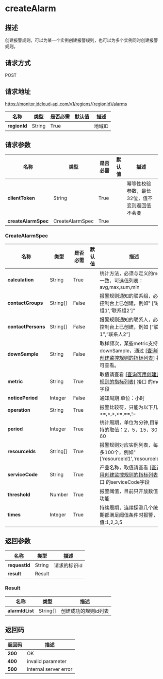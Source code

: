 # createAlarm


## 描述
创建报警规则，可以为某一个实例创建报警规则，也可以为多个实例同时创建报警规则。

## 请求方式
POST

## 请求地址
https://monitor.jdcloud-api.com/v1/regions/{regionId}/alarms

|名称|类型|是否必需|默认值|描述|
|---|---|---|---|---|
|**regionId**|String|True||地域ID|

## 请求参数
|名称|类型|是否必需|默认值|描述|
|---|---|---|---|---|
|**clientToken**|String|True||幂等性校验参数，最长32位，值不变则返回值不会变|
|**createAlarmSpec**|CreateAlarmSpec|True|||

### CreateAlarmSpec
|名称|类型|是否必需|默认值|描述|
|---|---|---|---|---|
|**calculation**|String|True||统计方法，必须与定义的metric一致，可选值列表：avg,max,sum,min|
|**contactGroups**|String[]|False||报警规则通知的联系组，必须在控制台上已创建，例如" ['联系组1','联系组2']"|
|**contactPersons**|String[]|False||报警规则通知的联系人，必须在控制台上已创建，例如 [“联系人1”,”联系人2”]|
|**downSample**|String|False||取样频次，某些metric支持设置downSample，通过 <a href="https://www.jdcloud.com/help/detail/2791/isCatalog/1">[查询可用创建监控规则的指标列表]</a> 接口可查看。|
|**metric**|String|True||取值请查看 <a href="https://www.jdcloud.com/help/detail/2791/isCatalog/1">[查询可用创建监控规则的指标列表]</a> 接口 的metric字段|
|**noticePeriod**|Integer|False||通知周期 单位：小时|
|**operation**|String|True||报警比较符，只能为以下几种<=,<,>,>=,==,!=|
|**period**|Integer|True||统计周期，单位为分钟,目前支持的取值：2，5，15，30，60|
|**resourceIds**|String[]|True||报警规则对应实例列表，每次最多100个，例如"['resourceId1','resourceId2']"|
|**serviceCode**|String|True||产品名称，取值请查看 <a href="https://www.jdcloud.com/help/detail/2791/isCatalog/1">[查询可用创建监控规则的指标列表]</a> 接口 的serviceCode字段|
|**threshold**|Number|True||报警阈值，目前只开放数值类型功能|
|**times**|Integer|True||持续周期，连续探测几个统计周期都满足阈值条件时报警，可选值:1,2,3,5|

## 返回参数
|名称|类型|描述|
|---|---|---|
|**requestId**|String|请求的标识id|
|**result**|Result||


### Result
|名称|类型|描述|
|---|---|---|
|**alarmIdList**|String[]|创建成功的规则id列表|

## 返回码
|返回码|描述|
|---|---|
|**200**|OK|
|**400**|invalid parameter|
|**500**|internal server error|
